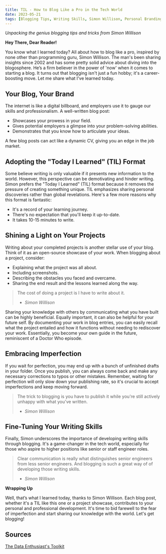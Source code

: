 ```yaml
---
title: TIL - How to Blog Like a Pro in the Tech World
date: 2023-05-21
tags: [Blogging Tips, Writing Skills, Simon Willison, Personal Branding]
---
```


_Unpacking the genius blogging tips and tricks from Simon Willison_

**Hey There, Dear Reader!**

You know what I learned today? All about how to blog like a pro, inspired by none other than programming guru, Simon Willison. The man's been sharing insights since 2002 and has some pretty solid advice about diving into the blogosphere. He’s a firm believer in the power of 'now' when it comes to starting a blog. It turns out that blogging isn't just a fun hobby; it's a career-boosting move. Let me share what I've learned today.

## Your Blog, Your Brand

The internet is like a digital billboard, and employers use it to gauge our skills and professionalism. A well-written blog post:

- Showcases your prowess in your field.
- Gives potential employers a glimpse into your problem-solving abilities.
- Demonstrates that you know how to articulate your ideas.

A few blog posts can act like a dynamic CV, giving you an edge in the job market.

## Adopting the "Today I Learned" (TIL) Format

Some believe writing is only valuable if it presents new information to the world. However, this perspective can be demotivating and hinder writing. Simon prefers the "Today I Learned" (TIL) format because it removes the pressure of creating something unique. TIL emphasizes sharing personal discoveries rather than global revelations. Here's a few more reasons why this format is fantastic:

- It's a record of your learning journey.
- There's no expectation that you'll keep it up-to-date.
- It takes 10-15 minutes to write.

## Shining a Light on Your Projects

Writing about your completed projects is another stellar use of your blog. Think of it as an open-source showcase of your work. When blogging about a project, consider:

- Explaining what the project was all about.
- Including screenshots.
- Describing the obstacles you faced and overcame.
- Sharing the end result and the lessons learned along the way.

> The cost of doing a project is I have to write about it.
>
> - _Simon Willison_

Sharing your knowledge with others by communicating what you have built can be highly beneficial. Equally important, it can also be helpful for your future self. By documenting your work in blog entries, you can easily recall what the project entailed and how it functions without needing to rediscover your work. Essentially, you become your own guide in the future, reminiscent of a Doctor Who episode.

## Embracing Imperfection

If you wait for perfection, you may end up with a bunch of unfinished drafts in your folder. Once you publish, you can always come back and make any necessary corrections to typos or other mistakes. Remember, waiting for perfection will only slow down your publishing rate, so it's crucial to accept imperfections and keep moving forward.

> The trick to blogging is you have to publish it while you're still actively unhappy with what you've written.
>
> - _Simon Willison_

## Fine-Tuning Your Writing Skills

Finally, Simon underscores the importance of developing writing skills through blogging. It's a game-changer in the tech world, especially for those who aspire to higher positions like senior or staff engineer roles.

> Clear communication is really what distinguishes senior engineers from less senior engineers. And blogging is such a great way of of developing those writing skills.
>
> - _Simon Willison_

**Wrapping Up**

Well, that’s what I learned today, thanks to Simon Willison. Each blog post, whether it's a TIL like this one or a project showcase, contributes to your personal and professional development. It's time to bid farewell to the fear of imperfection and start sharing our knowledge with the world. Let's get blogging!

## Sources

[The Data Enthusiast's Toolkit](https://www.youtube.com/watch?v=zI43eaPc59Q&t=2169s)
